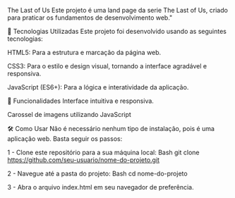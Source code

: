 The Last of Us
Este projeto é uma land page da serie The Last of Us, criado para praticar os fundamentos de desenvolvimento web."

🚀 Tecnologias Utilizadas
Este projeto foi desenvolvido usando as seguintes tecnologias:

HTML5: Para a estrutura e marcação da página web.

CSS3: Para o estilo e design visual, tornando a interface agradável e responsiva.

JavaScript (ES6+): Para a lógica e interatividade da aplicação.

🌟 Funcionalidades
Interface intuitiva e responsiva.

Carossel de imagens utilizando JavaScript

🛠️ Como Usar
Não é necessário nenhum tipo de instalação, pois é uma aplicação web. Basta seguir os passos:

1 - Clone este repositório para a sua máquina local:
Bash
git clone https://github.com/seu-usuario/nome-do-projeto.git

2 - Navegue até a pasta do projeto:
Bash
cd nome-do-projeto

3 - Abra o arquivo index.html em seu navegador de preferência.
